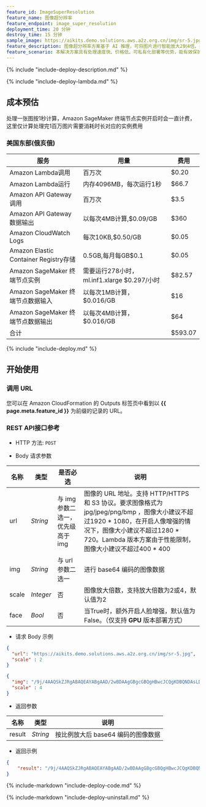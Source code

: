 ```yaml
---
feature_id: ImageSuperResolution
feature_name: 图像超分辨率
feature_endpoint: image_super_resolution
deployment_time: 20 分钟
destroy_time: 15 分钟
sample_image: https://aikits.demo.solutions.aws.a2z.org.cn/img/sr-5.jpg
feature_description: 图像超分辨率方案基于 AI 推理，可将图片进行智能放大2到4倍，并保持结果图像的清晰度，从而获取清晰度更高、细节丰富的图像，解决原始图片分辨率不足的问题。
feature_scenario: 本解决方案具有处理速度快、价格低、可私有化部署等优势，能有效保护用户隐私数据。可以解决图像放大之后模糊失真的问题，提升细节保持结果图像的清晰度。应用于等多种场景，解决原始图片分辨率不足的问题，大幅提升信息处理效率。
---
```


{%
  include "include-deploy-description.md"
%}

{%
  include "include-deploy-lambda.md"
%}

## 成本预估 

处理一张图按1秒计算，Amazon SageMaker 终端节点实例开启时会一直计费，这里仅计算处理完1百万图片需要消耗时长对应的实例费用

### 美国东部(俄亥俄)

| 服务                                  | 用量                                 | 费用      |
|-------------------------------------|------------------------------------|---------|
| Amazon Lambda调用                     | 百万次                                | $0.20   |
| Amazon Lambda运行                     | 内存4096MB，每次运行1秒                    | $66.7   |
| Amazon API Gateway调用                | 百万次                                | $3.5    |
| Amazon API Gateway数据输出              | 以每次4MB计算,$0.09/GB                  | $360    |
| Amazon CloudWatch Logs              | 每次10KB,$0.50/GB                    | $0.05   |
| Amazon Elastic Container Registry存储 | 0.5GB,每月每GB$0.1                    | $0.05   |
| Amazon SageMaker 终端节点实例           | 需要运行278小时，ml.inf1.xlarge $0.297/小时 | $82.57  |
| Amazon SageMaker 终端节点数据输入         | 以每次1MB计算，$0.016/GB                 | $16     |
| Amazon SageMaker 终端节点数据输出         | 以每次4MB计算，$0.016/GB                 | $64     |
| 合计                                  |   | $593.07 |


{%
  include "include-deploy.md"
%}
## 开始使用

### 调用 URL

您可以在 Amazon CloudFormation 的 Outputs 标签页中看到以 **{{ page.meta.feature_id }}** 为前缀的记录的 URL。

### REST API接口参考

- HTTP 方法: `POST`

- Body 请求参数

| **名称**  | **类型**  | **是否必选** |  **说明**  |
|----------|-----------|------------|------------|
|url&nbsp;&nbsp;&nbsp;&nbsp;       |*String*     |与 img 参数二选一，优先级高于 img|图像的 URL 地址。支持 HTTP/HTTPS 和 S3 协议。要求图像格式为 jpg/jpeg/png/bmp ，图像大小建议不超过1920 * 1080，在开启人像增强的情况下，图像大小建议不超过1280 * 720。Lambda 版本方案由于性能限制，图像大小建议不超过400 * 400|
|img       |*String*     |与 url 参数二选一|进行 base64 编码的图像数据|
|scale     |*Integer*    |否|图像放大倍数，支持放大倍数为2或4，默认值为2|
|face      |*Bool*       |否|当True时，额外开启人脸增强，默认值为False。（仅支持 **GPU** 版本部署方式）|

- 请求 Body 示例

``` json
{
  "url": "https://aikits.demo.solutions.aws.a2z.org.cn/img/sr-5.jpg",
  "scale" : 2
}
```

``` json
{
  "img": "/9j/4AAQSkZJRgABAQEAYABgAAD/2wBDAAgGBgcGBQgHBwcJCQgKDBQNDAsLDBkSEw8UHRofHh0aHBwgJC4nICIsIxwcKDcpLDAxNDQ0Hyc5PTgyPC4zNDL/……",
  "scale" : 4
}
```

- 返回参数

| **名称**  | **类型**  |  **说明**  |
|----------|-----------|------------|
|result    |*String*   |按比例放大后 base64 编码的图像数据|

- 返回示例
``` json
{
    "result": "/9j/4AAQSkZJRgABAQEAYABgAAD/2wBDAAgGBgcGBQgHBwcJCQgKDBQNDAsLDBkSEw8UHRofHh0aHBwgJC4nICIsIxwcKDcpLDAxNDQ0Hyc5PTgyPC4zNDL/……"
}
```

{%
  include-markdown "include-deploy-code.md"
%}

{%
  include-markdown "include-deploy-uninstall.md"
%}
